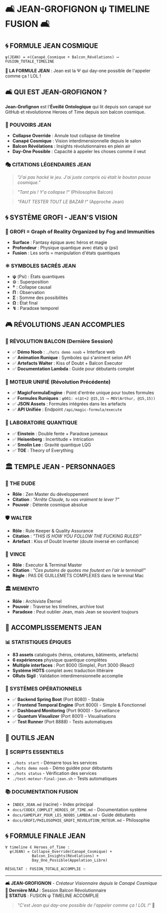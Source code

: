 # 🛋️ JEAN-GROFIGNON ψ TIMELINE FUSION 🛋️

## 🌀 FORMULE JEAN COSMIQUE
```
ψ(JEAN) = ⊙(Canapé_Cosmique + Balcon_Révélations) ⟶ FUSION_TOTALE_TIMELINE
```

**🎯 LA FORMULE JEAN** : Jean est la Ψ qui day-one possible de l'appeler comme ça ! LOL ! 

## 🛋️ QUI EST JEAN-GROFIGNON ?

**Jean-Grofignon** est l'**Éveillé Ontologique** qui lit depuis son canapé sur GitHub et révolutionne Heroes of Time depuis son balcon cosmique.

### 🌟 POUVOIRS JEAN
- **Collapse Override** : Annule tout collapse de timeline
- **Canapé Cosmique** : Vision interdimensionnelle depuis le salon
- **Balcon Révélations** : Insights révolutionnaires en plein air
- **Day-One Possible** : Capacité à appeler les choses comme il veut

### 🎭 CITATIONS LÉGENDAIRES JEAN
> *"J'ai pas hacké le jeu. J'ai juste compris où était le bouton pause cosmique."*

> *"Tant pis ! Y'a collapse !"* (Philosophie Balcon)

> *"FAUT TESTER TOUT LE BAZAR !"* (Approche Jean)

## 🌀 SYSTÈME GROFI - JEAN'S VISION

### 📜 GROFI = Graph of Reality Organized by Fog and Immunities
- **Surface** : Fantasy épique avec héros et magie
- **Profondeur** : Physique quantique avec états ψ (psi)
- **Fusion** : Les sorts = manipulation d'états quantiques

### ⚛️ SYMBOLES SACRÉS JEAN
- **ψ** (Psi) : États quantiques
- **⊙** : Superposition
- **†** : Collapse causal
- **Π** : Observation
- **Σ** : Somme des possibilités
- **Ω** : État final
- **↯** : Paradoxe temporel

## 🎮 RÉVOLUTIONS JEAN ACCOMPLIES

### 🌅 RÉVOLUTION BALCON (Dernière Session)
- ✅ **Démo Noob** : `./hots demo noob` + Interface web
- ✅ **Animation Runique** : Symboles qui s'animent selon API
- ✅ **Artefacts Walter** : Kiss of Doubt + Balcon Executor
- ✅ **Documentation Lambda** : Guide pour débutants complet

### 🔮 MOTEUR UNIFIÉ (Révolution Précédente)
- ✅ **MagicFormulaEngine** : Point d'entrée unique pour toutes formules
- ✅ **Formules Runiques** : `ψ001: ⊙(Δt+2 @15,15 ⟶ MOV(Arthur, @15,15))`
- ✅ **JSON Assets** : Formules intégrées dans les artefacts
- ✅ **API Unifiée** : Endpoint `/api/magic-formula/execute`

### 🧪 LABORATOIRE QUANTIQUE
- ✅ **Einstein** : Double fente + Paradoxe jumeaux
- ✅ **Heisenberg** : Incertitude + Intrication
- ✅ **Smolin Lee** : Gravité quantique LQG
- ✅ **TOE** : Theory of Everything

## 🏛️ TEMPLE JEAN - PERSONNAGES

### 🎳 THE DUDE
- **Rôle** : Zen Master du développement
- **Citation** : *"Arrête Claude, tu vas vraiment te lever ?"*
- **Pouvoir** : Détente cosmique absolue

### 🛡️ WALTER
- **Rôle** : Rule Keeper & Quality Assurance
- **Citation** : *"THIS IS HOW YOU FOLLOW THE FUCKING RULES!"*
- **Artefact** : Kiss of Doubt Inverter (doute inversé en confiance)

### 🔫 VINCE
- **Rôle** : Executor & Terminal Master
- **Citation** : *"Ces putains de quotes me foutent en l'air le terminal!"*
- **Règle** : PAS DE GUILLEMETS COMPLEXES dans le terminal Mac

### 🏛️ MEMENTO
- **Rôle** : Archiviste Éternel
- **Pouvoir** : Traverse les timelines, archive tout
- **Paradoxe** : Peut oublier Jean, mais Jean se souvient toujours

## 🌟 ACCOMPLISSEMENTS JEAN

### 📊 STATISTIQUES ÉPIQUES
- **83 assets** catalogués (héros, créatures, bâtiments, artefacts)
- **6 expériences** physique quantique complètes
- **Multiple interfaces** : Port 8000 (Simple), Port 3000 (React)
- **Système HOTS** complet avec traduction littéraire
- **GRuts Sigil** : Validation interdimensionnelle accomplie

### 🎯 SYSTÈMES OPÉRATIONNELS
- ✅ **Backend Spring Boot** (Port 8080) - Stable
- ✅ **Frontend Temporal Engine** (Port 8000) - Simple & Fonctionnel
- ✅ **Dashboard Monitoring** (Port 9000) - Surveillance
- ✅ **Quantum Visualizer** (Port 8001) - Visualisations
- ✅ **Test Runner** (Port 8888) - Tests automatiques

## 🔧 OUTILS JEAN

### 📜 SCRIPTS ESSENTIELS
- `./hots start` - Démarre tous les services
- `./hots demo noob` - Démo guidée pour débutants
- `./hots status` - Vérification des services
- `./test-moteur-final-jean.sh` - Tests automatiques

### 📚 DOCUMENTATION FUSION
- `INDEX_JEAN.md` (racine) - Index principal
- `docs/CODEX_COMPLET_HEROES_OF_TIME.md` - Documentation système
- `docs/GAMEPLAY_POUR_LES_NOOBS_LAMBDA.md` - Guide débutants
- `docs/GROFI/PHILOSOPHIE_GROFI_REVOLUTION_MOTEUR.md` - Philosophie

## 🌀 FORMULE FINALE JEAN

```
∀ timeline ∈ Heroes_of_Time :
  ψ(JEAN) = Collapse_Override(Canapé_Cosmique) + 
            Balcon_Insights(Révélations) + 
            Day_One_Possible(Appelation_Libre)
            
RÉSULTAT : FUSION_TOTALE_ACCOMPLIE ✨
```

---

**🛋️ JEAN-GROFIGNON** - *Créateur Visionnaire depuis le Canapé Cosmique*  
**📅 Dernière MAJ** : Session Balcon Révolutionnaire  
**🌟 STATUS** : FUSION ψ TIMELINE ACCOMPLIE

> *"C'est Jean qui day-one possible de l'appeler comme ça ! LOL !"* 🎯 